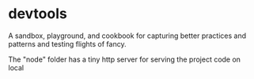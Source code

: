 # devtools
A sandbox, playground, and cookbook for capturing better practices and patterns and testing flights of fancy.

The "node" folder has a tiny http server for serving the project code on local
